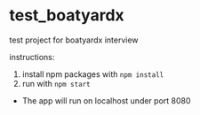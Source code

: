 # test_boatyardx

test project for boatyardx interview

instructions:
1. install npm packages with `npm install`
2. run with `npm start`
* The app will run on localhost under port 8080
